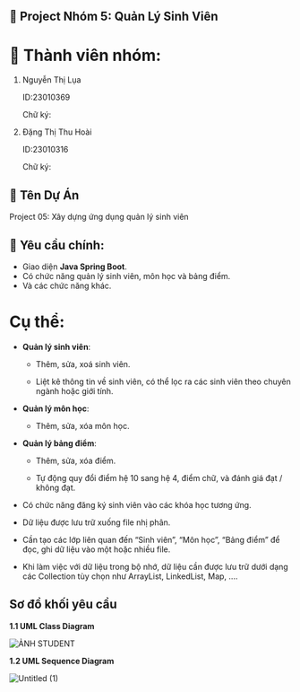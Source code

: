 ## 📘 Project Nhóm 5: Quản Lý Sinh Viên 

# 👥 Thành viên nhóm:

1. Nguyễn Thị Lụa

   ID:23010369

   Chữ ký:

2. Đặng Thị Thu Hoài
   
   ID:23010316

   Chữ ký:

## 🧾 Tên Dự Án

Project 05: Xây dựng ứng dụng quản lý sinh viên

## 🎯 Yêu cầu chính:

- Giao diện <b>Java Spring Boot</b>.
- Có chức năng quản lý sinh viên, môn học và bảng điểm.
- Và các chức năng khác.

# Cụ thể:
- **Quản lý sinh viên**:

    + Thêm, sửa, xoá sinh viên.

    + Liệt kê thông tin về sinh viên, có thể lọc ra các sinh viên theo chuyên ngành hoặc giới tính.

- **Quản lý môn học**:

    + Thêm, sửa, xóa môn học.

- **Quản lý bảng điểm**:

    + Thêm, sửa, xóa điểm.

    + Tự động quy đổi điểm hệ 10 sang hệ 4, điểm chữ, và đánh giá đạt / không đạt.

- Có chức năng đăng ký sinh viên vào các khóa học tương ứng.

- Dữ liệu được lưu trữ xuống file nhị phân.
- Cần tạo các lớp liên quan đến “Sinh viên”, “Môn học”, “Bảng điểm” để đọc, ghi dữ liệu vào một hoặc nhiều file.
- Khi làm việc với dữ liệu trong bộ nhớ, dữ liệu cần được lưu trữ dưới dạng các Collection tùy chọn như ArrayList, LinkedList, Map, ....

## Sơ đồ khối yêu cầu

**1.1 UML Class Diagram**

![ẢNH STUDENT](https://github.com/user-attachments/assets/a6998f6a-7109-4c8b-8a08-d3e44bb9ff25)

**1.2 UML Sequence Diagram**

![Untitled (1)](https://github.com/user-attachments/assets/2c36ae5d-9858-4cd4-a895-06d47c060f59)





